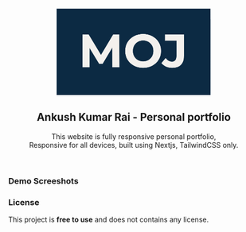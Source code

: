 <div align="center">

  <br />
  
  <img src="./public/readme-images/moj.png" />

  <h2 align="center">Ankush Kumar Rai - Personal portfolio</h2>

This website is fully responsive personal portfolio, <br />Responsive for all devices, built using Nextjs, TailwindCSS only.

<!-- <a href="https://osamajavaid.vercel.app/"><strong>➥ Live Demo</strong></a> -->

</div>

<br />

### Demo Screeshots



### License

This project is **free to use** and does not contains any license.
